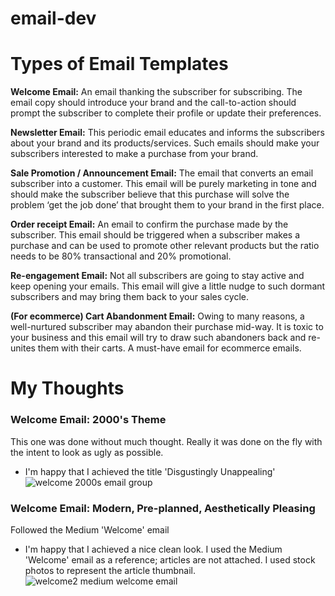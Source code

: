 # email-dev

# Types of Email Templates
**Welcome Email:**
An email thanking the subscriber for subscribing. The email copy should introduce your brand and the call-to-action should prompt the subscriber to complete their profile or update their preferences.

**Newsletter Email:**
This periodic email educates and informs the subscribers about your brand and its products/services. Such emails should make your subscribers interested to make a purchase from your brand.

**Sale Promotion / Announcement Email:** 
The email that converts an email subscriber into a customer. This email will be purely marketing in tone and should make the subscriber believe that this purchase will solve the problem ‘get the job done’ that brought them to your brand in the first place.

**Order receipt Email:** 
An email to confirm the purchase made by the subscriber. This email should be triggered when a subscriber makes a purchase and can be used to promote other relevant products but the ratio needs to be 80% transactional and 20% promotional.

**Re-engagement Email:** Not all subscribers are going to stay active and keep opening your emails. This email will give a little nudge to such dormant subscribers and may bring them back to your sales cycle.

**(For ecommerce) Cart Abandonment Email:** 
Owing to many reasons, a well-nurtured subscriber may abandon their purchase mid-way. It is toxic to your business and this email will try to draw such abandoners back and re-unites them with their carts. A must-have email for ecommerce emails.


# My Thoughts
### Welcome Email: 2000's Theme
This one was done without much thought. Really it was done on the fly with the intent to look as ugly as possible.
- I'm happy that I achieved the title 'Disgustingly Unappealing'
![welcome 2000s email group](https://media.giphy.com/media/RkWebjHJZ0uv9vX2zD/giphy.gif)

### Welcome Email: Modern, Pre-planned, Aesthetically Pleasing
Followed the Medium 'Welcome' email
- I'm happy that I achieved a nice clean look. I used the Medium 'Welcome' email as a reference; articles are not attached. I used stock photos to represent the article thumbnail.
![welcome2 medium welcome email](https://media.giphy.com/media/WOBohwb3OxvEXRWeqS/giphy.gif)